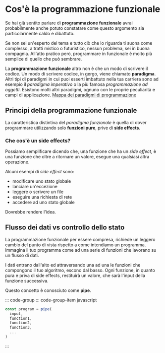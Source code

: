 # Cos'è la programmazione funzionale

Se hai già sentito parlare di **programmazione funzionale** avrai probabilmente anche potuto constatare come questo argomento sia
particolarmente caldo e dibattuto.

Se non sei un'esperto del tema e tutto ciò che lo riguarda ti suona come complesso, a tratti mistico o futuristico, nessun problema, sei in buona compagnia. All'atto pratico però, programmare in funzionale è molto più semplice di quello che può sembrare.

La **programmazione funzionale** altro non è che un modo di scrivere il codice. Un modo di scrivere codice, in gergo, viene chiamato **paradigma**. Altri tipi di paradigmi in cui puoi esserti imbattuto nella tua carriera sono ad esempio il _paradigma imperativo_ o la più famosa _programmazione ad oggetti_. Esistono molti altri paradigmi, ognuno con le proprie peculiarità e campi di applicazione. [Mappa dei paradigmi di programmazione](https://upload.wikimedia.org/wikipedia/commons/f/f7/Programming_paradigms.svg)

## Principi della programmazione funzionale

La caratteristica distintiva del _paradigma funzionale_ è quella di dover programmare utilizzando solo **funzioni pure**, prive di **side effects**.

### Che cos'è un side effects?

Possiamo semplificare dicendo che, una funzione che ha un _side effect_, è una funzione che oltre a ritornare un valore, esegue una qualsiasi altra operazione.

Alcuni esempi di _side effect_ sono:

- modificare uno stato globale
- lanciare un'eccezione
- leggere o scrivere un file
- eseguire una richiesta di rete
- accedere ad uno stato globale

Dovrebbe rendere l'idea.

## Flusso dei dati vs controllo dello stato

La programmazione funzionale per essere compresa, richiede un leggero cambio del punto di vista rispetto a come intendiamo un programma. Immagina il tuo programma come ad una serie di funzioni che lavorano su un flusso di dati.

I dati entrano dall'alto ed attraversando una ad una le funzioni che compongono il tuo algoritmo, escono dal basso. Ogni funzione, in quanto pura e priva di side effects, restituirà un valore, che sarà l'input della funzione successiva.

Questo concetto è conosciuto come **pipe**.

::: code-group
::: code-group-item javascript

```js
const program = pipe(
  input,
  function1,
  function2,
  function3,
  ...
)
```

:::
